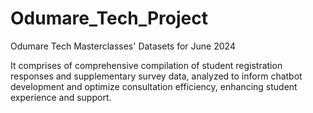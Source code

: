 # Odumare_Tech_Project
Odumare Tech Masterclasses' Datasets for June 2024

It comprises of comprehensive compilation of student registration responses and supplementary survey data, analyzed to inform chatbot development and optimize consultation efficiency, enhancing student experience and support.
